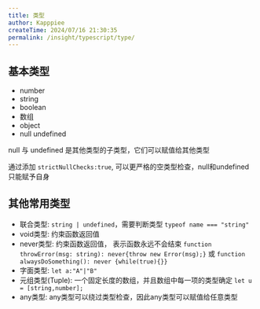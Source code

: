 ```yaml
---
title: 类型
author: Kapppiee
createTime: 2024/07/16 21:30:35
permalink: /insight/typescript/type/
---
```


## 基本类型

- number
- string
- boolean
- 数组
- object
- null undefined

null 与 undefined 是其他类型的子类型，它们可以赋值给其他类型

通过添加 `strictNullChecks:true`, 可以更严格的空类型检查，null和undefined只能赋予自身

## 其他常用类型

- 联合类型: `string | undefined`，需要判断类型 `typeof name === "string"`
- void类型: 约束函数返回值
- never类型: 约束函数返回值， 表示函数永远不会结束 `function throwError(msg: string): never{throw new Error(msg);}`
  或 `function alwaysDoSomething(): never {while(true){}}`
- 字面类型: `let a:"A"|"B"`
- 元组类型(Tuple): 一个固定长度的数组，并且数组中每一项的类型确定 `let u = [string,number];`
- any类型: any类型可以绕过类型检查，因此any类型可以赋值给任意类型
